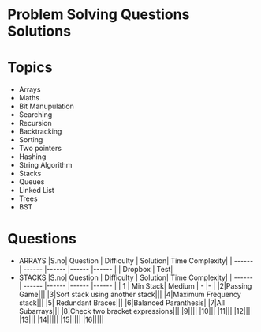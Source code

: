 # Problem Solving Questions Solutions
# Topics
-  Arrays
- Maths
- Bit Manupulation
- Searching
- Recursion
- Backtracking
- Sorting
- Two pointers
- Hashing
- String Algorithm
- Stacks
- Queues
- Linked List
- Trees
- BST

# Questions
- ARRAYS
    |S.no| Question | Difficulty | Solution| Time Complexity|
    | ------ | ------ |------ |------ |------ |
    | Dropbox | Test|
- STACKS
    |S.no| Question | Difficulty | Solution| Time Complexity|
    | ------ | ------ |------ |------ |------ |
    | 1 | Min Stack| Medium | - |- |
    |2|Passing Game|||
    |3|Sort stack using another stack|||
    |4|Maximum Frequency stack|||
    |5|	Redundant Braces|||
    |6|Balanced Paranthesis|
    |7|All Subarrays|||
    |8|Check two bracket expressions|||
    |9||||
    |10|||
    |11|||
    |12|||
    |13|||
    |14|||||
    |15|||||
    |16|||||

